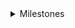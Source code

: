 <details>
 <summary>Milestones</summary>

- leetcode AC888: [date: 2022-09-15](https://raw.githubusercontent.com/psychonaut1f/a/main/img/320CD7E92CAB857071684E4279152692.jpg)
- codeforces AC100: [date: 2022-09-15](https://codeforces.com/contest/1352/submission/172260398)

</details>

